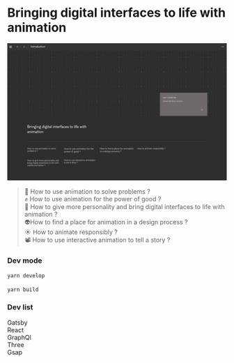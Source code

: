 # Bringing digital interfaces to life with animation
 
![GitHub Preview](/src/images/github-preview.jpg)


> 😬 How to use animation to solve problems ?  
> ✊ How to use animation for the power of good ?   
> 🥰 How to give more personality and bring digital interfaces to life with animation ?   
> 👽How to find a place for animation in a design process ?  
> ☀️ How to animate responsibly ?   
> 📽 How to use interactive animation to tell a story ?  

### Dev mode

    yarn develop

    yarn build

### Dev list

Gatsby  
React  
GraphQl  
Three  
Gsap  
